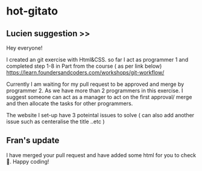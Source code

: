 # hot-gitato

## Lucien suggestion >>

Hey everyone! 


I created an git exercise with Html&CSS.  so far I act as programmer 1 and completed step 1-8 in Part from the course ( as per link below) 
https://learn.foundersandcoders.com/workshops/git-workflow/

Currently I am waiting for my pull request to be approved and merge by programmer 2.   As we have more than 2 programmers in this exercise. I suggest someone can act as a manager to act on the first approval/ merge and then allocate the tasks for other programmers. 

The website I set-up have 3 poteintal issues to solve ( can also add another issue such as centeralise the title ..etc ) 

## Fran's update
I have merged your pull request and have added some html for you to check 🙂. Happy coding!



